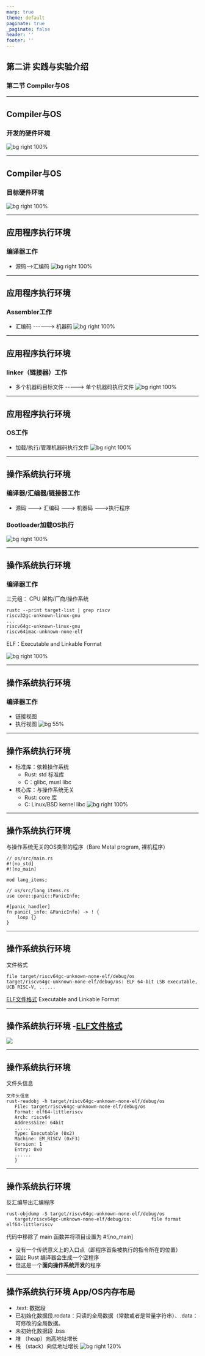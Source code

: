```yaml
---
marp: true
theme: default
paginate: true
_paginate: false
header: ''
footer: ''
---
```


<!-- theme: gaia -->
<!-- _class: lead -->

## 第二讲 实践与实验介绍
### 第二节 Compiler与OS

---
## Compiler与OS
### 开发的硬件环境
![bg right 100%](figs/x86.png)

---
## Compiler与OS
### 目标硬件环境
![bg right 100%](figs/rv.png)

---
## 应用程序执行环境
### 编译器工作
- 源码-->汇编码
![bg right 100%](figs/app-software-stack.png)
---
## 应用程序执行环境
### Assembler工作
- 汇编码 ------> 机器码
![bg right 100%](figs/app-software-stack.png)
---
## 应用程序执行环境
### linker（链接器）工作
- 多个机器码目标文件 -----> 单个机器码执行文件
![bg right 100%](figs/app-software-stack.png)

---
## 应用程序执行环境
### OS工作
- 加载/执行/管理机器码执行文件
![bg right 100%](figs/app-software-stack.png)


---
## 操作系统执行环境
### 编译器/汇编器/链接器工作
- 源码 ---> 汇编码 ---> 机器码 --->执行程序
### Bootloader加载OS执行

![bg right 100%](figs/os-software-stack.png)


---
## 操作系统执行环境
### 编译器工作
三元组： CPU 架构/厂商/操作系统
```
rustc --print target-list | grep riscv
riscv32gc-unknown-linux-gnu
...
riscv64gc-unknown-linux-gnu
riscv64imac-unknown-none-elf
```
ELF：Executable and Linkable Format

![bg right 100%](figs/os-software-stack.png)


---
## 操作系统执行环境
### 编译器工作
- 链接视图
- 执行视图
![bg 55%](figs/link.png)

---
## 操作系统执行环境
- 标准库：依赖操作系统
  - Rust: std 标准库
  - C：glibc, musl libc 
- 核心库：与操作系统无关
  - Rust: core 库
  - C: Linux/BSD kernel libc
![bg right 100%](figs/os-software-stack.png)

---
## 操作系统执行环境
与操作系统无关的OS类型的程序（Bare Metal program, 裸机程序）
```
// os/src/main.rs
#![no_std]
#![no_main]

mod lang_items;

// os/src/lang_items.rs
use core::panic::PanicInfo;

#[panic_handler]
fn panic(_info: &PanicInfo) -> ! {
    loop {}
}
```

---
## 操作系统执行环境

文件格式
```
file target/riscv64gc-unknown-none-elf/debug/os
target/riscv64gc-unknown-none-elf/debug/os: ELF 64-bit LSB executable, UCB RISC-V, ......
```
[ELF文件格式](https://wiki.osdev.org/ELF) Executable and Linkable Format

---
## 操作系统执行环境 -[ELF文件格式](https://wiki.osdev.org/ELF) 

![](figs/elf.png)

---
## 操作系统执行环境

文件头信息
```
文件头信息
rust-readobj -h target/riscv64gc-unknown-none-elf/debug/os
   File: target/riscv64gc-unknown-none-elf/debug/os
   Format: elf64-littleriscv
   Arch: riscv64
   AddressSize: 64bit
   ......
   Type: Executable (0x2)
   Machine: EM_RISCV (0xF3)
   Version: 1
   Entry: 0x0
   ......
   }
```

---
## 操作系统执行环境


反汇编导出汇编程序
```
rust-objdump -S target/riscv64gc-unknown-none-elf/debug/os
   target/riscv64gc-unknown-none-elf/debug/os:       file format elf64-littleriscv
```
代码中移除了 main 函数并将项目设置为 #![no_main] 
 - 没有一个传统意义上的入口点（即程序首条被执行的指令所在的位置）
 - 因此 Rust 编译器会生成一个空程序
 - 但这是一个**面向操作系统开发**的程序

---
## 操作系统执行环境 App/OS内存布局
- .text: 数据段
- 已初始化数据段.rodata：只读的全局数据（常数或者是常量字符串）、.data：可修改的全局数据。
- 未初始化数据段 .bss
- 堆 （heap）向高地址增长
- 栈 （stack）向低地址增长
![bg right 120%](figs/memlayout.png)
